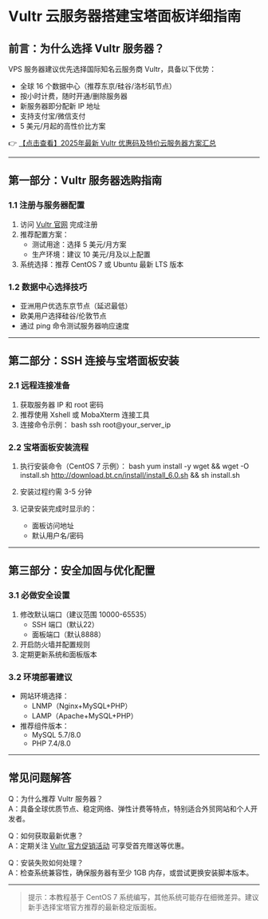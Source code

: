 # Vultr 云服务器搭建宝塔面板详细指南

## 前言：为什么选择 Vultr 服务器？

VPS 服务器建议优先选择国际知名云服务商 Vultr，具备以下优势：
- 全球 16 个数据中心（推荐东京/硅谷/洛杉矶节点）
- 按小时计费，随时开通/删除服务器
- 新服务器即分配新 IP 地址
- 支持支付宝/微信支付
- 5 美元/月起的高性价比方案

👉 [【点击查看】2025年最新 Vultr 优惠码及特价云服务器方案汇总](https://bit.ly/VuLtr)

---

## 第一部分：Vultr 服务器选购指南

### 1.1 注册与服务器配置
1. 访问 [Vultr 官网](https://bit.ly/VuLtr) 完成注册
2. 推荐配置方案：
   - 测试用途：选择 5 美元/月方案
   - 生产环境：建议 10 美元/月及以上配置
3. 系统选择：推荐 CentOS 7 或 Ubuntu 最新 LTS 版本

### 1.2 数据中心选择技巧
- 亚洲用户优选东京节点（延迟最低）
- 欧美用户选择硅谷/伦敦节点
- 通过 ping 命令测试服务器响应速度

---

## 第二部分：SSH 连接与宝塔面板安装

### 2.1 远程连接准备
1. 获取服务器 IP 和 root 密码
2. 推荐使用 Xshell 或 MobaXterm 连接工具
3. 连接命令示例：
   bash
   ssh root@your_server_ip
   

### 2.2 宝塔面板安装流程
1. 执行安装命令（CentOS 7 示例）：
   bash
   yum install -y wget && wget -O install.sh http://download.bt.cn/install/install_6.0.sh && sh install.sh
   
2. 安装过程约需 3-5 分钟
3. 记录安装完成时显示的：
   - 面板访问地址
   - 默认用户名/密码

---

## 第三部分：安全加固与优化配置

### 3.1 必做安全设置
1. 修改默认端口（建议范围 10000-65535）
   - SSH 端口（默认22）
   - 面板端口（默认8888）
2. 开启防火墙并配置规则
3. 定期更新系统和面板版本

### 3.2 环境部署建议
- 网站环境选择：
  - LNMP（Nginx+MySQL+PHP）
  - LAMP（Apache+MySQL+PHP）
- 推荐组件版本：
  - MySQL 5.7/8.0
  - PHP 7.4/8.0

---

## 常见问题解答

Q：为什么推荐 Vultr 服务器？  
A：具备全球优质节点、稳定网络、弹性计费等特点，特别适合外贸网站和个人开发者。

Q：如何获取最新优惠？  
A：定期关注 [Vultr 官方促销活动](https://bit.ly/VuLtr) 可享受首充赠送等优惠。

Q：安装失败如何处理？  
A：检查系统兼容性，确保服务器有至少 1GB 内存，或尝试更换安装脚本版本。

---

> 提示：本教程基于 CentOS 7 系统编写，其他系统可能存在细微差异。建议新手选择宝塔官方推荐的最新稳定版面板。